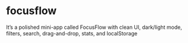 # focusflow
It’s a polished mini-app called FocusFlow with clean UI, dark/light mode, filters, search, drag-and-drop, stats, and localStorage
